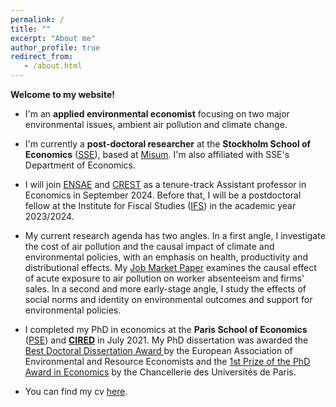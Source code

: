 ```yaml
---
permalink: /
title: ""
excerpt: "About me"
author_profile: true
redirect_from: 
   - /about.html
---
```


__Welcome to my website!__


* I'm an __applied environmental economist__ focusing on two major environmental issues, ambient air pollution and climate change.
 
* I'm currently a __post-doctoral researcher__ at the __Stockholm School of Economics__ (<a href="https://www.hhs.se/en/research/departments/de/">SSE</a>), based at <a href="https://www.hhs.se/en/research/institutes/misum-startpage/">Misum</a>. I'm also affiliated with SSE's Department of Economics. 

* I will join <a href="https://www.ensae.fr/en">ENSAE</a> and <a href="https://crest.science/">CREST</a> as a tenure-track Assistant professor in Economics in September 2024. Before that, I will be a postdoctoral fellow at the Institute for Fiscal Studies (<a href="https://ifs.org.uk/">IFS</a>) in the academic year 2023/2024.
 
* My current research agenda has two angles. In a first angle, I investigate the cost of air pollution and the causal impact of climate and environmental policies, with an emphasis on health, productivity and distributional effects. My <a href="https://marionleroutier.github.io/files/LeroutierOllivier_2022_cost_pollution_jmp.pdf">Job Market Paper</a> examines the causal effect of acute exposure to air pollution on worker absenteeism and firms' sales. In a second and more early-stage angle, I study the effects of social norms and identity on environmental outcomes and support for environmental policies.

* I completed my PhD in economics at the __Paris School of Economics__ (<a href="https://www.parisschoolofeconomics.eu/en/">PSE</a>) and <a href="https://www.centre-cired.fr/en/">__CIRED__</a> in July 2021. My PhD dissertation was awarded the <a href="https://www.eaere.org/best-european-doctoral-dissertation-award/">Best Doctoral Dissertation Award </a> by the European Association of Environmental and Resource Economists and the <a href="https://www.sorbonne.fr/wp-content/uploads/Liste-Laur%C3%A9ats-PDC-2022.pdf">1st Prize of the PhD Award in Economics</a> by the Chancellerie des Universités de Paris.

* You can find my cv <a href="http://marionleroutier.github.io/files/Leroutier_cv_EN.pdf">here</a>.

